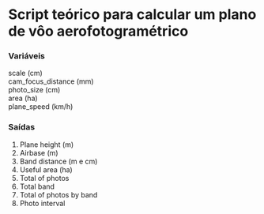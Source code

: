 # Script teórico para calcular um plano de vôo aerofotogramétrico

### Variáveis
scale (cm)  
cam_focus_distance (mm)  
photo_size (cm)  
area (ha)  
plane_speed (km/h)  

### Saídas
1) Plane height (m)  
2) Airbase (m)  
3) Band distance (m e cm)  
4) Useful area (ha)  
5) Total of photos  
6) Total band  
7) Total of photos by band  
8) Photo interval  
